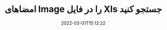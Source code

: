 ---
############################# Static ############################
layout: "auto-gen-signature"
date: 2022-03-01T15:12:22
draft: false
operation: Search
signaturetype: Image
fileformat: Xls
productName: .NET
lang: fa
productCode: net
otherformats: pdf doc docx docm dot dotm dotx odt ott rtf xls xlsx xlsm xlsb csv ods ots xltx xltm ppt pptx pps ppsx odp otp potx potm pptm ppsm
breadcrumb: Search Image signatures at Xls with C#

############################# Head ############################
head_title: "جستجوی امضاهای Image در فایل Xls در C#"
head_description: "از .NET برای جستجوی امضاهای Image در فایل های Xls با استفاده از چند خط کد استفاده کنید."

############################# Header ############################
title: "امضاهای Image را در فایل Xls جستجو کنید"
description: "API بومی .NET امکان جستجوی امضاهای Image را در فایل‌های Xls از قبل امضا شده می‌دهد. با استفاده از چند خط کد، جستجوی پیشرفته امضای الکترونیکی را در اسناد Xls خود انجام دهید."
bg_image: "https://cms.admin.containerize.com/templates/aspose/App_Themes/V3/images/bg/header1.png"
bg_overlay: false
button:
    enable: true

############################# SubMenu ############################
submenu:
    enable: true

    left:
        img_alt: "GroupDocs.Signature for .NET"
        image: "https://cms.admin.containerize.com/templates/groupdocs/images/product-logos/90x90-noborder/groupdocsature-net.png"
        product: "GroupDocs.Signature"
        platform: ".NET"



############################# About ############################
about:
    enable: true
    title: "درباره GroupDocs.Signature for .NET API"
    content: |
        [GroupDocs.Signature for .NET](https://products.groupdocs.com/signature/net/) API .NET را برای پردازش اسناد با استفاده از انواع مختلف امضا مانند متون، تصاویر، گواهی‌های دیجیتال، بارکد، کدهای QR، تمبر یا ابرداده ارائه می‌کند. کاربران می‌توانند امضاهای الکترونیکی را در فایل‌های PDF، اسناد MS Word، کتاب‌های کار MS Excel، ارائه‌های MS PowerPoint، فایل‌های Adobe Photoshop و فرمت‌های تصویر مختلف با پشتیبانی اضافی برای سفارشی‌سازی ویژگی‌های امضا در صورت لزوم اضافه، حذف، به‌روزرسانی، تأیید یا جستجو کنند.
    

############################# Steps ############################
steps:
    enable: true
    title_left: "نحوه جستجوی امضاهای Image در Xls"
    content_left: |
        [GroupDocs.Signature for .NET](https://products.groupdocs.com/signature/net/) با اجرای چند مرحله آسان، جستجوی امضاهای Image در فایل‌های Xls را برای توسعه‌دهندگان .NET آسان‌تر می‌کند.
        
        * یک نمونه جدید از کلاس Signature ایجاد کنید و مسیر سند منبع را به عنوان پارامتر سازنده ارسال کنید.
        * شی SearchOptions را مطابق با نیاز خود نمونه سازی کنید و گزینه های جستجو را مشخص کنید.
        * متد Search نمونه کلاس Signature را فراخوانی کنید و SearchOptions را به آن ارسال کنید.
        * نتایج جستجو را بر اساس خواسته های خود پردازش کنید.

    title_right: "سیستم مورد نیاز"
    content_right: |
        GroupDocs.Signature for .NET در تمام سیستم عامل ها و سیستم عامل های اصلی پشتیبانی می شود. لطفا قبل از اجرای کد زیر، از نصب پیش نیازهای زیر بر روی سیستم خود اطمینان حاصل کنید.

        * سیستم عامل: مایکروسافت ویندوز، لینوکس، MacOS
        * محیط های توسعه: Microsoft Visual Studio, Xamarin, MonoDevelop
        * Frameworks: .NET Framework, .NET Standard, .NET Core, Mono
        * آخرین نسخه GroupDocs.Signature for .NET را از [Nuget](https://www.nuget.org/packages/groupdocs.signature) دانلود کنید
         
    code: |
        ```csharp    
                
        // Set up input Xls file
        string filePath = "input.xls";

        // Instantiate Signature for input file
        using (GroupDocs.Signature.Signature signature = new GroupDocs.Signature.Signature(filePath))
        {
                //Create search options
                ImageSearchOptions options = new ImageSearchOptions()
                {
                    // set minimum size if needed
                    MinContentSize = 100,
                    // set maximum image size if needed
                    MaxContentSize = 2000,                    
                    // return  Image images for processing
                    ReturnContent = true,
                    // set up type of returned  Image images
                    ReturnContentType = FileType.PNG                                 
                };

                // search for Image signatures in Xls document
                List<ImageSignature> signatures = signature.Search<ImageSignature>(options);

                // process signatures which were found                
                foreach (ImageSignature item in signatures)
                {
                    //...
                }
        }

        ```

############################# Demos ############################
demos:
    enable: true
    title: "Image امضای الکترونیکی نسخه نمایشی زنده را جستجو کنید"
    content: |
       اکنون با مراجعه به وب‌سایت [GroupDocs.Signature App] (https://products.groupdocs.app/signature/family)، سند را برای امضاهای الکترونیکی مختلف در فایل‌های Xls جستجو کنید.

        
############################# More Formats ############################
more_formats:
    enable: true
    title: "جستجوی امضاهای دیگر Image با استفاده از C#"
    content: |
        "جستجوی امضای الکترونیکی در اسناد مختلف. همانطور که در زیر نشان داده شده است، امضاها را از یکی از فرمت های فایل محبوب پیدا کنید."
    format: 
           
       
back_to_top:
    enable: true
---